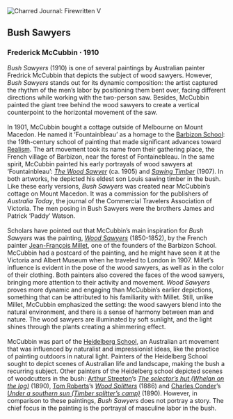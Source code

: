 <div class="artwork-of-the-day">
  <div class="container">
    <div class="img-wrapper">
      <img
        src="https://uploads2.wikiart.org/00287/images/frederick-mccubbin/bush-sawyers-1910.jpg!Large.jpg"
        alt="Charred Journal: Firewritten V" />
    </div>
    <div class="artwork-detail">
      <div class="artwork-origin"> 
        <h2 class="artwork-name">Bush Sawyers</h2>
        <h3 class="artist">
          Frederick McCubbin
                    ·  1910
        </h3>
      </div>
      <p class="description">
        <span class="artwork-description-text ng-binding" ng-bind-html="viewModel.ArtworkOfTheDay.Description | unsafe"><i>Bush Sawyers</i> (1910) is one of several paintings by Australian painter Fredrick McCubbin that depicts the subject of wood sawyers. However, <i>Bush Sawyers</i> stands out for its dynamic composition: the artist captured the rhythm of the men’s labor by positioning them bent over, facing different directions while working with the two-person saw. Besides, McCubbin painted the giant tree behind the wood sawyers to create a vertical counterpoint to the horizontal movement of the saw.<br><br>In 1901, McCubbin bought a cottage outside of Melbourne on Mount Macedon. He named it ‘Fountainbleau’ as a homage to the <a target="_blank" href="https://www.wikiart.org/en/artists-by-painting-school/barbizon-school">Barbizon School</a>: the 19th-century school of painting that made significant advances toward <a target="_blank" href="https://www.wikiart.org/en/artists-by-art-movement/realism">Realism</a>. The art movement took its name from their gathering place, the French village of Barbizon, near the forest of Fontainebleau. In the same spirit, McCubbin painted his early portrayals of wood sawyers at ‘Fountainbleau’: <a target="_blank" href="https://www.wikiart.org/en/frederick-mccubbin/the-wood-sawyer-1906"><i>The Wood Sawyer</i></a> (ca. 1905) and <a target="_blank" href="https://www.wikiart.org/en/frederick-mccubbin/sawing-timber-1907"><i>Sawing Timber</i></a> (1907). In both artworks, he depicted his eldest son Louis sawing timber in the bush. Like these early versions, <i>Bush Sawyers</i> was created near McCubbin’s cottage on Mount Macedon. It was a commission for the publishers of <i>Australia Today</i>, the journal of the Commercial Travelers Association of Victoria. The men posing in Bush Sawyers were the brothers James and Patrick ‘Paddy’ Watson.<br><br>Scholars have pointed out that McCubbin’s main inspiration for <i>Bush Sawyers</i> was the painting, <a target="_blank" href="https://www.wikiart.org/en/jean-francois-millet/the-wood-sawyers-1852"><i>Wood Sawyers</i></a> (1850-1852), by the French painter <a target="_blank" href="https://www.wikiart.org/en/jean-francois-millet">Jean-François Millet</a>, one of the founders of the Barbizon School. McCubbin had a postcard of the painting, and he might have seen it at the Victoria and Albert Museum when he traveled to London in 1907. Millet’s influence is evident in the pose of the wood sawyers, as well as in the color of their clothing. Both painters also covered the faces of the wood sawyers, bringing more attention to their activity and movement. <i>Wood Sawyers</i> proves more dynamic and engaging than McCubbin’s earlier depictions, something that can be attributed to his familiarity with Millet. Still, unlike Millet, McCubbin emphasized the setting: the wood sawyers blend into the natural environment, and there is a sense of harmony between man and nature. The wood sawyers are illuminated by soft sunlight, and the light shines through the plants creating a shimmering effect.<br><br>McCubbin was part of the <a target="_blank" href="https://www.wikiart.org/en/artists-by-painting-school/heidelberg-school">Heidelberg School</a>, an Australian art movement that was influenced by naturalist and impressionist ideas, like the practice of painting outdoors in natural light. Painters of the Heidelberg School sought to depict scenes of Australian life and landscape, making the bush a recurring subject. Other painters of the Heidelberg school depicted scenes of woodcutters in the bush: <a target="_blank" href="https://www.wikiart.org/en/arthur-streeton">Arthur Streeton</a>’s <a target="_blank" href="https://www.wikiart.org/en/arthur-streeton/the-selector-s-hut-whelan-on-the-log-1890"><i>The selector’s hut (Whelan on the log)</i></a> (1890), <a target="_blank" href="https://www.wikiart.org/en/tom-roberts">Tom Roberts</a>’s <a target="_blank" href="https://www.wikiart.org/en/tom-roberts/wood-splitters-1886"><i>Wood Splitters</i></a> (1886) and <a target="_blank" href="https://www.wikiart.org/en/charles-conder">Charles Conder</a>’s <a target="_blank" href="https://www.wikiart.org/en/charles-conder/under-a-southern-sun-timber-splitters-camp-1890"><i>Under a southern sun (Timber splitter’s camp)</i></a> (1890). However, in comparison to these paintings, <i>Bush Sawyers</i> does not portray a story. The chief focus in the painting is the portrayal of masculine labor in the bush.</span>
                        <div class="text-shadow-container" ng-show="showShadow" style=""></div>
      </p>
    </div>
  </div>

</div>
